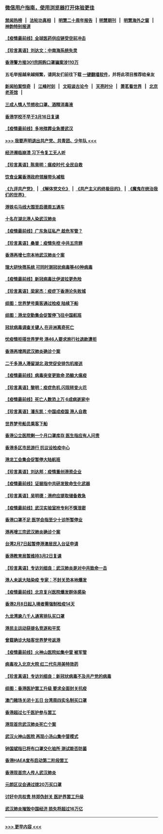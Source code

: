 ### [微信用户指南，使用浏览器打开体验更佳](https://github.com/gfw-breaker/banned-news1/blob/master/indexes/wechat-guide.md?t=0)
#### [禁闻热榜](热点新闻.md?t=0)  &nbsp;&nbsp;|&nbsp;&nbsp; [法轮功真相](https://github.com/gfw-breaker/truth/blob/master/README.md?t=0) &nbsp;&nbsp;|&nbsp;&nbsp; [明慧二十周年报告](https://github.com/gfw-breaker/mh-reports/blob/master/README.md?t=0) &nbsp;&nbsp;|&nbsp;&nbsp;[明慧期刊](https://github.com/gfw-breaker/mh-qikan) &nbsp;&nbsp;|&nbsp;&nbsp; [明慧海外之窗](https://github.com/gfw-breaker/mh-news/blob/master/README.md?t=0) &nbsp;&nbsp;|&nbsp;&nbsp; [神韵特别报道](https://github.com/gfw-breaker/mh-news/blob/master/shenyun.md?t=0)
#### [【疫情最前线】全球医药供应链受空前冲击](../pages/nsc415/n11869614.md?t=02170022) 
#### [【珍言真语】刘达文：中南海系统失灵](../pages/nsc415/n11869465.md?t=02170022) 
#### [香港警方接301宗网购口罩骗案涉110万](../pages/nsc415/n11867572.md?t=02170022) 
#### 五毛举报越来越频繁，请网友们前往下载 [一键翻墙软件](https://github.com/gfw-breaker/ssr-accounts)，并将此项目推荐给亲友
#### [新闻拍案惊奇](https://github.com/gfw-breaker/banned-news1/blob/master/pages/link4.md) &nbsp;&nbsp;|&nbsp;&nbsp; [江峰时刻](https://github.com/gfw-breaker/banned-news1/blob/master/pages/link4.md) &nbsp;&nbsp;|&nbsp;&nbsp; [文昭谈古论今](https://github.com/gfw-breaker/banned-news1/blob/master/pages/link4.md) &nbsp;&nbsp;|&nbsp;&nbsp; [天亮时分](https://github.com/gfw-breaker/banned-news1/blob/master/pages/link4.md) &nbsp;&nbsp;|&nbsp;&nbsp; [萧茗看世界](https://github.com/gfw-breaker/banned-news1/blob/master/pages/link4.md) &nbsp;&nbsp;|&nbsp;&nbsp; [北京老茶馆](https://github.com/gfw-breaker/banned-news1/blob/master/pages/link4.md) &nbsp;&nbsp;|&nbsp;&nbsp; 
#### [三成人情人节想收口罩、酒精消毒液](../pages/nsc415/n11867523.md?t=02170022) 
#### [香港学校不早于3月16日复课](../pages/nsc415/n11867498.md?t=02170022) 
#### [【疫情最前线】多地殡葬业急援武汉](../pages/nsc415/n11866914.md?t=02170022) 
#### [>>> 我要声明退出共产党、共青团、少年队 <<<](https://github.com/begood0513/goodnews/blob/master/quit/letter.md) 
#### [经济濒临崩溃 习下令复工无人听](../pages/nsc415/n11867269.md?t=02170022) 
#### [【珍言真语】陈竟明：瘟疫时代 全民自救](../pages/nsc415/n11866765.md?t=02170022) 
#### [饮食业冀香港政府领展带头减租](../pages/nsc415/n11864876.md?t=02170022) 
#### [《九评共产党》](https://github.com/begood0513/9ping.md/blob/master/README.md) &nbsp;|&nbsp; [《解体党文化》](../../../../jtdwh.md/blob/master/README.md)  &nbsp;|&nbsp; [《共产主义的终极目的》](../../../../gczydzjmd.md/blob/master/README.md) &nbsp;|&nbsp; [《魔鬼在统治我们的世界》](../../../../mgztzwmdsj.md/blob/master/README.md) 
#### [港铁屯马线大围至启德周五通车](../pages/nsc415/n11864842.md?t=02170022) 
#### [十名在湖北港人染武汉肺炎](../pages/nsc415/n11864807.md?t=02170022) 
#### [【疫情最前线】广东急征私产 趁危军管？](../pages/nsc415/n11864205.md?t=02170022) 
#### [【珍言真语】桑普：疫情失控 中共五宗罪](../pages/nsc415/n11864157.md?t=02170022) 
#### [香港再增七宗本地武汉肺炎个案](../pages/nsc415/n11862405.md?t=02170022) 
#### [理大研快筛系统 可同时测冠状病毒等40种病毒](../pages/nsc415/n11862376.md?t=02170022) 
#### [【疫情最前线】新冠病毒比伊波拉更危险](../pages/nsc415/n11862199.md?t=02170022) 
#### [【珍言真语】梁家杰：疫症下香港沦失败城](../pages/nsc415/n11861588.md?t=02170022) 
#### [组图：世界梦号乘客通过检疫 陆续下船](../pages/nsc415/n11858302.md?t=02170022) 
#### [组图：港龙空勤集会促暂停飞往中国航班](../pages/nsc415/n11858190.md?t=02170022) 
#### [冠状病毒调查关键人 在非洲离奇死亡](../pages/nsc415/n11859798.md?t=02170022) 
#### [忧疫情拒搭世界梦号 港46人要求旅行社退款遭拒](../pages/nsc415/n11859849.md?t=02170022) 
#### [香港再增两武汉肺炎确诊个案](../pages/nsc415/n11859833.md?t=02170022) 
#### [二千多港人滞留湖北 政党促安排包机接送](../pages/nsc415/n11859831.md?t=02170022) 
#### [【疫情最前线】病毒突变更致命 恐酿大瘟疫](../pages/nsc415/n11859604.md?t=02170022) 
#### [【珍言真语】黎明：疫症危机 闪现转变火花](../pages/nsc415/n11859199.md?t=02170022) 
#### [【疫情最前线】死亡人数恐上万 6成病逝家中](../pages/nsc415/n11856687.md?t=02170022) 
#### [【珍言真语】潘东凯：中国成疫国 港人自救](../pages/nsc415/n11856962.md?t=02170022) 
#### [世界梦号船员乘客下船](../pages/nsc415/n11856883.md?t=02170022) 
#### [香港公立医院剩一个月口罩库存 医生指应有人问责](../pages/nsc415/n11856875.md?t=02170022) 
#### [香港多区市民游行 抗议设检疫中心](../pages/nsc415/n11856866.md?t=02170022) 
#### [港龙工会集会促暂停大陆航班](../pages/nsc415/n11856840.md?t=02170022) 
#### [【珍言真语】刘达邦：疫情重创港资企业](../pages/nsc415/n11854274.md?t=02170022) 
#### [【疫情最前线】证据指中共研发致命生化武器](../pages/nsc415/n11853087.md?t=02170022) 
#### [【珍言真语】吴明德：港府应提取储备救急](../pages/nsc415/n11852734.md?t=02170022) 
#### [【疫情最前线】武汉实验室抢专利不慎泄密](../pages/nsc415/n11850310.md?t=02170022) 
#### [香港口罩不足 医学会指至少十诊所暂停业](../pages/nsc415/n11850301.md?t=02170022) 
#### [港再增三宗武汉肺炎确诊个案](../pages/nsc415/n11850328.md?t=02170022) 
#### [台湾2月7日起暂停港澳居民入台证申请](../pages/nsc415/n11850304.md?t=02170022) 
#### [香港教育局暂维持3月2日复课](../pages/nsc415/n11850260.md?t=02170022) 
#### [【珍言真语】专访刘细良：武汉肺炎是对中共致命一击](../pages/nsc415/n11849934.md?t=02170022) 
#### [港人未返大陆染疫 专家：不封关恐本地爆发](../pages/nsc415/n11848021.md?t=02170022) 
#### [【疫情最前线】北京复兴医院爆发群体感染](../pages/nsc415/n11847626.md?t=02170022) 
#### [香港2月8日起入境者需强制检疫14天](../pages/nsc415/n11847658.md?t=02170022) 
#### [九龙湾逾八千人通宵排队买口罩](../pages/nsc415/n11847647.md?t=02170022) 
#### [港民主运动获提名竞逐和平奖](../pages/nsc415/n11847633.md?t=02170022) 
#### [曾载确诊大陆客世界梦号返港](../pages/nsc415/n11847608.md?t=02170022) 
#### [【疫情最前线】火神山医院如集中营 被军管](../pages/nsc415/n11847524.md?t=02170022) 
#### [病毒攻入北京大院 红二代先用美特效药](../pages/nsc415/n11847427.md?t=02170022) 
#### [【珍言真语】专访刘细良：新冠状病毒不及共产党的病毒](../pages/nsc415/n11847164.md?t=02170022) 
#### [组图：香港医护罢工升级 要求全面封关抗疫](../pages/nsc415/n11844107.md?t=02170022) 
#### [澳门赌场关闭十五日 台湾周四实名制买口罩](../pages/nsc415/n11845083.md?t=02170022) 
#### [香港超过七千医护参与罢工](../pages/nsc415/n11845051.md?t=02170022) 
#### [港现首宗武汉肺炎死亡个案](../pages/nsc415/n11844998.md?t=02170022) 
#### [武汉火神山医院 再现小汤山集中营模式](../pages/nsc415/n11844763.md?t=02170022) 
#### [钟国斌指已将布口罩交化验所 测试能否防菌](../pages/nsc415/n11842783.md?t=02170022) 
#### [香港HAEA宣布启动第二阶段罢工](../pages/nsc415/n11842723.md?t=02170022) 
#### [香港现首宗人传人武汉肺炎](../pages/nsc415/n11842766.md?t=02170022) 
#### [元朗区议会通过拨20万买口罩](../pages/nsc415/n11842754.md?t=02170022) 
#### [讨好中共权贵 林郑伪封关 医护界罢工升级](../pages/nsc415/n11842359.md?t=02170022) 
#### [武汉肺炎摧毁中国经济 损失将超过16万亿](../pages/nsc415/n11839723.md?t=02170022) 

----
#### [ >>> 更早内容 <<< ](../indexes/nsc415-earlier.md)
